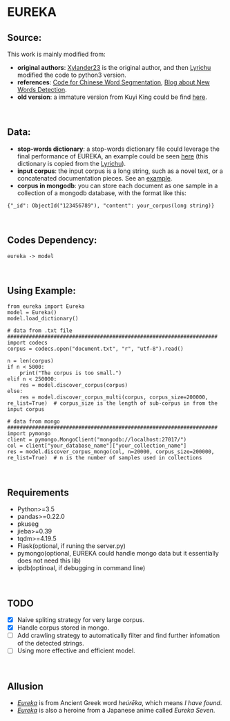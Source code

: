 # EUREKA

## Source:
This work is mainly modified from:
  * **original authors**: [Xylander23](https://github.com/xylander23/New-Word-Detection) is the original author, and then [Lyrichu](https://github.com/Lyrichu/NewWordDetection) modified the code to python3 version. <br>
  * **references**: [Code for Chinese Word Segmentation](https://github.com/Moonshile/ChineseWordSegmentation), [Blog about New Words Detection](http://www.matrix67.com/blog/archives/5044). <br>
  * **old version**: a immature version from Kuyi King could be find [here](https://github.com/Schlampig/i_learn_deep/tree/master/NewWordDetection). <br>
 
<br>

## Data:
  * **stop-words dictionary**: a stop-words dictionary file could leverage the final performance of EUREKA, an example could be seen [here](https://github.com/Schlampig/EUREKA/blob/master/stop_words.txt) (this dictionary is copied from the [Lyrichu](https://github.com/Lyrichu/NewWordDetection)). <br>
  * **input corpus**: the input corpus is a long string, such as a novel text, or a concatenated documentation pieces. See an [example](https://github.com/Schlampig/EUREKA/blob/master/document.txt). <br>
  * **corpus in mongodb**: you can store each document as one sample in a collection of a mongodb database, with the format like this:
```
{"_id": ObjectId("123456789"), "content": your_corpus(long string)}
```

<br>

## Codes Dependency:
```
eureka -> model   
```

<br>

## Using Example:
```
from eureka import Eureka
model = Eureka()
model.load_dictionary()

# data from .txt file
####################################################################
import codecs
corpus = codecs.open("document.txt", "r", "utf-8").read()

n = len(corpus)
if n < 5000:
    print("The corpus is too small.")
elif n < 250000:
    res = model.discover_corpus(corpus)
else:
    res = model.discover_corpus_multi(corpus, corpus_size=200000, re_list=True)  # corpus_size is the length of sub-corpus in from the input corpus

# data from mongo
####################################################################
import pymongo
client = pymongo.MongoClient("mongodb://localhost:27017/")
col = client["your_database_name"]["your_collection_name"]
res = model.discover_corpus_mongo(col, n=20000, corpus_size=200000, re_list=True)  # n is the number of samples used in collections
```

<br>

## Requirements
  * Python>=3.5
  * pandas>=0.22.0
  * pkuseg
  * jieba>=0.39
  * tqdm>=4.19.5
  * Flask(optional, if runing the server.py)
  * pymongo(optional, EUREKA could handle mongo data but it essentially does not need this lib)
  * ipdb(optinoal, if debugging in command line)
  
<br>

## TODO
- [x] Naive spliting strategy for very large corpus.
- [x] Handle corpus stored in mongo.
- [ ] Add crawling strategy to automatically filter and find further infomation of the detected strings.
- [ ] Using more effective and efficient model.

<br>

## Allusion
  * *[Eureka](https://en.wiktionary.org/wiki/eureka)* is from Ancient Greek word *heúrēka*, which means *I have found*.
  * *[Eureka](https://www.bones.co.jp/eureka-seven)* is also a heroine from a Japanese anime called *Eureka Seven*.





